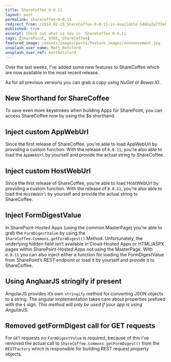 ```yaml
---
title: ShareCoffee 0.0.11
layout: post
permalink: sharecoffee-0-0-11
redirect_from: /2014-02-25_ShareCoffee-0-0-11-is-available-546ba2a773e0
published: true
excerpt: Check out what is new in  ShareCoffee 0.0.11
tags: [SharePoint, O365, ShareCoffee]
featured_image: /assets/images/posts/feature_images/announcement.jpg
unsplash_user_name: Matt Botsford
unsplash_user_ref: mattbotsford
---
```


Over the last weeks, I’ve added some new features to ShareCoffee which are now available in the most recent release.

As for all previous versions you can grab a copy using *NuGet* or *Bower.IO*.

## New Shorthand for ShareCoffee

To save even more keystrokes when building Apps for SharePoint, you can access ShareCoffee now by using the $s shorthand.

## Inject custom AppWebUrl

Since the first release of ShareCoffee, you’re able to load AppWebUrl by providing a custom function. With the release of `0.0.11`, you’re also able to load the `AppWebUrl` by yourself and provide the actual string to ShareCoffee.

## Inject custom HostWebUrl

Since the first release of ShareCoffee, you’re able to load HostWebUrl by providing a custom function. With the release of `0.0.11`, you’re also able to load the `HostWebUrl` by yourself and provide the actual string to ShareCoffee.

## Inject FormDigestValue

In SharePoint-Hosted Apps (using the common MasterPage) you’re able to grab the `FormDigestValue` by using the `ShareCoffee.Commons.getFormDigest()` Method. Unfortunately, the underlying hidden field isn’t available in Cloud-Hosted Apps or HTML/ASPX pages within SharePoint-Hosted Apps not using the MasterPage. With `0.0.11` you can also inject either a function for loading the FormDigestValue from SharePoint’s REST endpoint or load it by yourself and provide it to ShareCoffee.

## Using AngluarJS stringify if present

AngularJS provides it’s own `stringify` method for converting JSON objects to a string. The angular implementation takes care about properties prefixed with the `$` sign. *This method will only be used if your app is using AngularJS*.

## Removed getFormDigest call for GET requests

For `GET` requests no `FormDigestValue` is required, because of this I’ve removed the actual call to `ShareCoffee.Commons.getFormDigest()` from the `RESTFactory` which is responsible for building REST request property objects.


